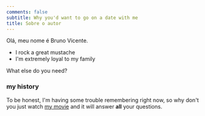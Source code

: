 ```yaml
---
comments: false
subtitle: Why you'd want to go on a date with me
title: Sobre o autor
---
```


Olá, meu nome é Bruno Vicente.

- I rock a great mustache
- I'm extremely loyal to my family

What else do you need?

### my history

To be honest, I'm having some trouble remembering right now, so why don't you just watch [my movie](http://en.wikipedia.org/wiki/The_Princess_Bride_%28film%29) and it will answer **all** your questions.